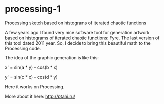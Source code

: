 # processing-1
Processing sketch based on histograms of iterated chaotic functions

A few years ago I found very nice software tool for generation artwork based on histograms of iterated chaotic functions: Fyre. 
The last version of this tool dated 2011 year. So, I decide to bring this beautiful math to the Processing code.

The idea of the graphic generation is like this:

x' = sin(a * y) - cos(b * x)

y' = sin(c * x) - cos(d * y)

Here it works on Processing.

More about it here: http://ptahi.ru/

